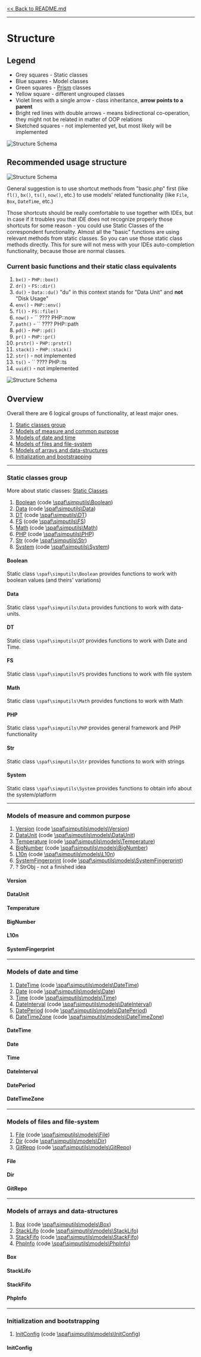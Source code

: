 [<< Back to README.md](../README.md)

----

# Structure

## Legend
* Grey squares - Static classes
* Blue squares - Model classes
* Green squares - [Prism](glossary.md#term-prism) classes
* Yellow square - different ungrouped classes
* Violet lines with a single arrow - class inheritance, **arrow points to a parent**
* Bright red lines with double arrows - means bidirectional co-operation, they might not
  be related in matter of OOP relations
* Sketched squares - not implemented yet, but most likely will be implemented

![Structure Schema](images/Structure%20Scheme%20v2.png)

## Recommended usage structure

![Structure Schema](images/Usage%20structure%20of%20classes%20groups%20v1.png)

General suggestion is to use shortcut methods from "basic.php" first (like `fl()`, `bx()`, 
`ts()`, `now()`, etc.) to use models' related functionality (like `File`, `Box`, `DateTime`, etc.)

Those shortcuts should be really comfortable to use together with IDEs, but in case if it troubles
you that IDE does not recognize properly those shortcuts for some reason - you could use 
Static Classes of the correspondent functionality. Almost all the "basic" functions are using
relevant methods from static classes. So you can use those static class methods directly. 
This for sure will not mess with your IDEs auto-completion functionality, because those are
normal classes.

### Current basic functions and their static class equivalents
 1. `bx()` - `PHP::box()`
 2. `dr()` - `FS::dir()`
 3. `du()` - `Data::du()` "du" in this context stands for "Data Unit" and **not** "Disk Usage"
 4. `env()` - `PHP::env()`
 5. `fl()` - `FS::file()`
 6. `now()` - `` ???? PHP::now
 7. `path()` - `` ???? PHP::path
 8. `pd()` - `PHP::pd()`
 9. `pr()` - `PHP::pr()`
 10. `prstr()` - `PHP::prstr()`
 11. `stack()` - `PHP::stack()`
 12. `str()` - not implemented
 13. `ts()` - `` ???? PHP::ts
 14. `uuid()` - not implemented


![Structure Schema](images/Static%20classes%20relation%20with%20models.png)
 
## Overview
Overall there are 6 logical groups of functionality, at least major ones.

 1. [Static classes group](#Static-classes-group)
 2. [Models of measure and common purpose](#Models-of-measure-and-common-purpose)
 3. [Models of date and time](#Models-of-date-and-time)
 4. [Models of files and file-system](#Models-of-files-and-file-system)
 5. [Models of arrays and data-structures](#Models-of-arrays-and-data-structures)
 6. [Initialization and bootstrapping](#Initialization-and-bootstrapping)
 
---------

### Static classes group

More about static classes: [Static Classes](static-classes-group.md)

 1. [Boolean](#boolean) (code [\spaf\simputils\Boolean](https://github.com/PandaHugMonster/php-simputils/blob/main/src/Boolean.php))
 2. [Data](#data) (code [\spaf\simputils\Data](https://github.com/PandaHugMonster/php-simputils/blob/main/src/Data.php))
 3. [DT](#dt) (code [\spaf\simputils\DT](https://github.com/PandaHugMonster/php-simputils/blob/main/src/DT.php))
 4. [FS](#fs) (code [\spaf\simputils\FS](https://github.com/PandaHugMonster/php-simputils/blob/main/src/FS.php))
 5. [Math](#math) (code [\spaf\simputils\Math](https://github.com/PandaHugMonster/php-simputils/blob/main/src/Math.php))
 6. [PHP](#php) (code [\spaf\simputils\PHP](https://github.com/PandaHugMonster/php-simputils/blob/main/src/PHP.php))
 7. [Str](#str) (code [\spaf\simputils\Str](https://github.com/PandaHugMonster/php-simputils/blob/main/src/Str.php))
 8. [System](#system) (code [\spaf\simputils\System](https://github.com/PandaHugMonster/php-simputils/blob/main/src/System.php))

#### Boolean

Static class `\spaf\simputils\Boolean` provides functions 
to work with boolean values (and theirs' variations)

#### Data

Static class `\spaf\simputils\Data` provides functions
to work with data-units.

#### DT

Static class `\spaf\simputils\DT` provides functions
to work with Date and Time.

#### FS

Static class `\spaf\simputils\FS` provides functions
to work with file system

#### Math

Static class `\spaf\simputils\Math` provides functions
to work with Math

#### PHP

Static class `\spaf\simputils\PHP` provides general framework
and PHP functionality

#### Str

Static class `\spaf\simputils\Str` provides functions
to work with strings

#### System

Static class `\spaf\simputils\System` provides functions
to obtain info about the system/platform

-------

### Models of measure and common purpose

1. [Version](#Version) (code [\spaf\simputils\models\Version](https://github.com/PandaHugMonster/php-simputils/blob/main/src/models/Version.php))
2. [DataUnit](#DataUnit) (code [\spaf\simputils\models\DataUnit](https://github.com/PandaHugMonster/php-simputils/blob/main/src/models/DataUnit.php))
3. [Temperature](#Temperature) (code [\spaf\simputils\models\Temperature](https://github.com/PandaHugMonster/php-simputils/blob/main/src/models/Temperature.php))
4. [BigNumber](#BigNumber) (code [\spaf\simputils\models\BigNumber](https://github.com/PandaHugMonster/php-simputils/blob/main/src/models/BigNumber.php))
5. [L10n](#L10n) (code [\spaf\simputils\models\L10n](https://github.com/PandaHugMonster/php-simputils/blob/main/src/models/L10n.php))
6. [SystemFingerprint](#SystemFingerprint) (code [\spaf\simputils\models\SystemFingerprint](https://github.com/PandaHugMonster/php-simputils/blob/main/src/models/SystemFingerprint.php))
7. ? StrObj - not a finished idea

#### Version

#### DataUnit

#### Temperature

#### BigNumber

#### L10n

#### SystemFingerprint

-------

### Models of date and time

1. [DateTime](#DateTime) (code [\spaf\simputils\models\DateTime](https://github.com/PandaHugMonster/php-simputils/blob/main/src/models/DateTime.php))
2. [Date](#Date) (code [\spaf\simputils\models\Date](https://github.com/PandaHugMonster/php-simputils/blob/main/src/models/Date.php))
3. [Time](#Time) (code [\spaf\simputils\models\Time](https://github.com/PandaHugMonster/php-simputils/blob/main/src/models/Time.php))
4. [DateInterval](#DateInterval) (code [\spaf\simputils\models\DateInterval](https://github.com/PandaHugMonster/php-simputils/blob/main/src/models/DateInterval.php))
5. [DatePeriod](#DatePeriod) (code [\spaf\simputils\models\DatePeriod](https://github.com/PandaHugMonster/php-simputils/blob/main/src/models/DatePeriod.php))
6. [DateTimeZone](#DateTimeZone) (code [\spaf\simputils\models\DateTimeZone](https://github.com/PandaHugMonster/php-simputils/blob/main/src/models/DateTimeZone.php))

#### DateTime

#### Date

#### Time

#### DateInterval

#### DatePeriod

#### DateTimeZone


-------

### Models of files and file-system

1. [File](#File) (code [\spaf\simputils\models\File](https://github.com/PandaHugMonster/php-simputils/blob/main/src/models/File.php))
2. [Dir](#Dir) (code [\spaf\simputils\models\Dir](https://github.com/PandaHugMonster/php-simputils/blob/main/src/models/Dir.php))
3. [GitRepo](#GitRepo) (code [\spaf\simputils\models\GitRepo](https://github.com/PandaHugMonster/php-simputils/blob/main/src/models/GitRepo.php))

#### File

#### Dir

#### GitRepo


-------

### Models of arrays and data-structures

1. [Box](#Box) (code [\spaf\simputils\models\Box](https://github.com/PandaHugMonster/php-simputils/blob/main/src/models/Box.php))
2. [StackLifo](#StackLifo) (code [\spaf\simputils\models\StackLifo](https://github.com/PandaHugMonster/php-simputils/blob/main/src/models/StackLifo.php))
3. [StackFifo](#StackFifo) (code [\spaf\simputils\models\StackFifo](https://github.com/PandaHugMonster/php-simputils/blob/main/src/models/StackFifo.php))
4. [PhpInfo](#PhpInfo) (code [\spaf\simputils\models\PhpInfo](https://github.com/PandaHugMonster/php-simputils/blob/main/src/models/PhpInfo.php))

#### Box

#### StackLifo

#### StackFifo

#### PhpInfo



-------

### Initialization and bootstrapping

1. [InitConfig](#InitConfig) (code [\spaf\simputils\models\InitConfig](https://github.com/PandaHugMonster/php-simputils/blob/main/src/models/InitConfig.php))

#### InitConfig

